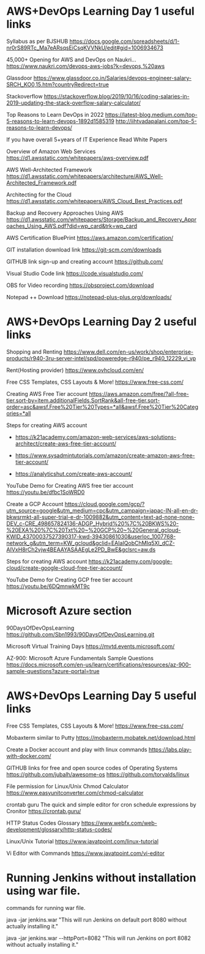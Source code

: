 # AWS+DevOps Learning Day 1 useful links

Syllabus as per BJSHUB
https://docs.google.com/spreadsheets/d/1-nr0rS89RTc_Ma7eARsqsEiCsqKVVNkU/edit#gid=1006934673

45,000+ Opening for AWS and DevOps on Naukri...
https://www.naukri.com/devops-aws-jobs?k=devops,%20aws

Glassdoor
https://www.glassdoor.co.in/Salaries/devops-engineer-salary-SRCH_KO0,15.htm?countryRedirect=true

Stackoverflow
https://stackoverflow.blog/2019/10/16/coding-salaries-in-2019-updating-the-stack-overflow-salary-calculator/

Top Reasons to Learn DevOps in 2022
https://latest-blog.medium.com/top-5-reasons-to-learn-devops-1892d1585319
http://iihtvadapalani.com/top-5-reasons-to-learn-devops/

If you have overall 5+years of IT Experience Read White Papers

Overview of Amazon Web Services
https://d1.awsstatic.com/whitepapers/aws-overview.pdf

AWS Well-Architected Framework
https://d1.awsstatic.com/whitepapers/architecture/AWS_Well-Architected_Framework.pdf

Architecting for the Cloud
https://d1.awsstatic.com/whitepapers/AWS_Cloud_Best_Practices.pdf

Backup and Recovery Approaches Using AWS
https://d1.awsstatic.com/whitepapers/Storage/Backup_and_Recovery_Approaches_Using_AWS.pdf?did=wp_card&trk=wp_card

AWS Certification BluePrint
https://aws.amazon.com/certification/

GIT installation download link
https://git-scm.com/downloads

GITHUB link sign-up and creating account
https://github.com/

Visual Studio Code link
https://code.visualstudio.com/

OBS for Video recording
https://obsproject.com/download

Notepad ++ Download 
https://notepad-plus-plus.org/downloads/


# AWS+DevOps Learning Day 2 useful links

Shopping and Renting
https://www.dell.com/en-us/work/shop/enterprise-products/r940-3ru-server-intel/spd/poweredge-r940/pe_r940_12229_vi_vp

Rent(Hosting provider)
https://www.ovhcloud.com/en/

Free CSS Templates, CSS Layouts & More!
https://www.free-css.com/

Creating AWS Free Tier account
https://aws.amazon.com/free/?all-free-tier.sort-by=item.additionalFields.SortRank&all-free-tier.sort-order=asc&awsf.Free%20Tier%20Types=*all&awsf.Free%20Tier%20Categories=*all

Steps for creating AWS account
* https://k21academy.com/amazon-web-services/aws-solutions-architect/create-aws-free-tier-account/

* https://www.sysadmintutorials.com/amazon/create-amazon-aws-free-tier-account/

* https://analyticshut.com/create-aws-account/

YouTube Demo for Creating AWS free tier account
https://youtu.be/dfbc1SoWRD0

Create a GCP Account
https://cloud.google.com/gcp/?utm_source=google&utm_medium=cpc&utm_campaign=japac-IN-all-en-dr-bkwsrmkt-all-super-trial-e-dr-1009882&utm_content=text-ad-none-none-DEV_c-CRE_498657824136-ADGP_Hybrid%20%7C%20BKWS%20-%20EXA%20%7C%20Txt%20~%20GCP%20~%20General_gcloud-KWID_43700037527390317-kwd-39430861030&userloc_1007768-network_g&utm_term=KW_gcloud&gclid=EAIaIQobChMIq5XI_dCZ-AIVxH8rCh2vjw4BEAAYASAAEgLe2PD_BwE&gclsrc=aw.ds

Steps for creating AWS account
https://k21academy.com/google-cloud/create-google-cloud-free-tier-account/

YouTube Demo for Creating GCP free tier account
https://youtu.be/6DQmnwkMT9c

# Microsoft Azure section
90DaysOfDevOpsLearning
https://github.com/Sbn1993/90DaysOfDevOpsLearning.git

Microsoft Virtual Training Days
https://mvtd.events.microsoft.com/

AZ-900: Microsoft Azure Fundamentals Sample Questions
https://docs.microsoft.com/en-us/learn/certifications/resources/az-900-sample-questions?azure-portal=true

# AWS+DevOps Learning Day 5 useful links

Free CSS Templates, CSS Layouts & More!
https://www.free-css.com/

Mobaxterm similar to Putty
https://mobaxterm.mobatek.net/download.html

Create a Docker account and play with linux commands
https://labs.play-with-docker.com/


GITHUB links for free and open source codes of Operating Systems
https://github.com/jubalh/awesome-os
https://github.com/torvalds/linux

File permission for Linux/Unix
Chmod Calculator
https://www.easyunitconverter.com/chmod-calculator

crontab guru
The quick and simple editor for cron schedule expressions by Cronitor
https://crontab.guru/

HTTP Status Codes Glossary
https://www.webfx.com/web-development/glossary/http-status-codes/

Linux/Unix Tutorial
https://www.javatpoint.com/linux-tutorial

Vi Editor with Commands
https://www.javatpoint.com/vi-editor
 
 
# Running Jenkins without installation using war file.

commands for running war file.

java -jar jenkins.war                   "This will run Jenkins on default port 8080 without actually installing it."


java -jar jenkins.war --httpPort=8082   "This will run Jenkins on port 8082 without actually installing it."
